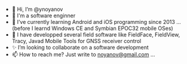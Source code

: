 - 👋 Hi, I’m @ynoyanov
- 👀 I'm a software enginner
- 🌱 I’ve currently learning Android and iOS programming since 2013 ... (before I learnd Windows CE and Symbian EPOC32 mobile OSes)
- 💞️ I have developped several field software like FieldFace, FieldView, Tracy, Javad Mobile Tools for GNSS receiver control
- ✨ I’m looking to collaborate on a software development
- 📫 How to reach me? Just write to noyanov@gmail.com ...

<!---
ynoyanov/ynoyanov is a ✨ special ✨ repository because its `README.md` (this file) appears on your GitHub profile.
You can click the Preview link to take a look at your changes.
--->
